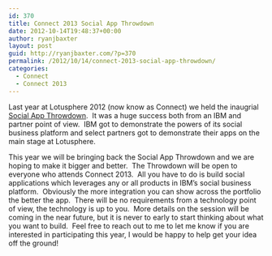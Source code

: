 ```yaml
---
id: 370
title: Connect 2013 Social App Throwdown
date: 2012-10-14T19:48:37+00:00
author: ryanjbaxter
layout: post
guid: http://ryanjbaxter.com/?p=370
permalink: /2012/10/14/connect-2013-social-app-throwdown/
categories:
  - Connect
  - Connect 2013
---
```

Last year at Lotusphere 2012 (now know as Connect) we held the inaugrial <a title="Lotusphere 2012 Social App Throwdown" href="http://ryanjbaxter.com/2012/01/27/lotusphere-2012-social-app-throwdown/" target="_blank">Social App Throwdown</a>.  It was a huge success both from an IBM and partner point of view.  IBM got to demonstrate the powers of its social business platform and select partners got to demonstrate their apps on the main stage at Lotusphere.

This year we will be bringing back the Social App Throwdown and we are hoping to make it bigger and better.  The Throwdown will be open to everyone who attends Connect 2013.  All you have to do is build social applications which leverages any or all products in IBM&#8217;s social business platform.  Obviously the more integration you can show across the portfolio the better the app.  There will be no requirements from a technology point of view, the technology is up to you.  More details on the session will be coming in the near future, but it is never to early to start thinking about what you want to build.  Feel free to reach out to me to let me know if you are interested in participating this year, I would be happy to help get your idea off the ground!